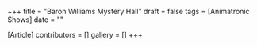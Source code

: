 +++
title = "Baron Williams Mystery Hall"
draft = false
tags = [Animatronic Shows]
date = ""

[Article]
contributors = []
gallery = []
+++